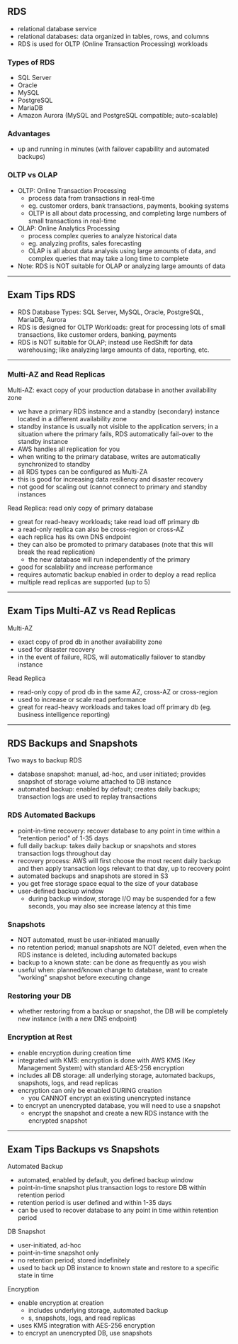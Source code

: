 ## RDS
- relational database service
- relational databases:  data organized in tables, rows, and columns
- RDS is used for OLTP (Online Transaction Processing) workloads

### Types of RDS
- SQL Server
- Oracle
- MySQL
- PostgreSQL
- MariaDB
- Amazon Aurora (MySQL and PostgreSQL compatible; auto-scalable)

### Advantages
- up and running in minutes (with failover capability and automated backups)

### OLTP vs OLAP
- OLTP: Online Transaction Processing
  - process data from transactions in real-time 
  - eg. customer orders, bank transactions, payments, booking systems
  - OLTP is all about data processing, and completing large numbers of small transactions in real-time
- OLAP: Online Analytics Processing
  - process complex queries to analyze historical data
  - eg. analyzing profits, sales forecasting
  - OLAP is all about data analysis using large amounts of data, and complex queries that may take a long time to complete 
- Note: RDS is NOT suitable for OLAP or analyzing large amounts of data

--- 
## Exam Tips RDS
- RDS Database Types: SQL Server, MySQL, Oracle, PostgreSQL, MariaDB, Aurora
- RDS is designed for OLTP Workloads: great for processing lots of small transactions, like customer orders, banking, payments
- RDS is NOT suitable for OLAP; instead use RedShift for data warehousing; like analyzing large amounts of data, reporting, etc.

---
### Multi-AZ and Read Replicas
Multi-AZ: exact copy of your production database in another availability zone
- we have a primary RDS instance and a standby (secondary) instance located in a different availability zone
- standby instance is usually not visible to the application servers; in a situation where the primary fails, RDS automatically fail-over to the standby instance
- AWS handles all replication for you
- when writing to the primary database, writes are automatically synchronized to standby 
- all RDS types can be configured as Multi-ZA
- this is good for increasing data resiliency and disaster recovery
- not good for scaling out (cannot connect to primary and standby instances


Read Replica: read only copy of primary database
- great for read-heavy workloads; take read load off primary db
- a read-only replica can also be cross-region or cross-AZ
- each replica has its own DNS endpoint
- they can also be promoted to primary databases (note that this will break the read replication)
  - the new database will run independently of the primary
- good for scalability and increase performance
- requires automatic backup enabled in order to deploy a read replica
- multiple read replicas are supported (up to 5)

---
## Exam Tips Multi-AZ vs Read Replicas
Multi-AZ
- exact copy of prod db in another availability zone
- used for disaster recovery
- in the event of failure, RDS, will automatically failover to standby instance

Read Replica
- read-only copy of prod db in the same AZ, cross-AZ or cross-region
- used to increase or scale read performance
- great for read-heavy workloads and takes load off primary db (eg. business intelligence reporting)

---
## RDS Backups and Snapshots
Two ways to backup RDS
- database snapshot: manual, ad-hoc, and user initiated; provides snapshot of storage volume attached to DB instance
- automated backup: enabled by default; creates daily backups; transaction logs are used to replay transactions

### RDS Automated Backups
- point-in-time recovery: recover database to any point in time within a "retention period" of 1-35 days
- full daily backup: takes daily backup or snapshots and stores transaction logs throughout day
- recovery process: AWS will first choose the most recent daily backup and then apply transaction logs relevant to that day, up to recovery point
- automated backups and snapshots are stored in S3
- you get free storage space equal to the size of your database
- user-defined backup window
  - during backup window, storage I/O may be suspended for a few seconds, you may also see increase latency at this time

### Snapshots
- NOT automated, must be user-initiated manually
- no retention period; manual snapshots are NOT deleted, even when the RDS instance is deleted, including automated backups
- backup to a known state: can be done as frequently as you wish
- useful when: planned/known change to database, want to create "working" snapshot before executing change

### Restoring your DB
- whether restoring from a backup or snapshot, the DB will be completely new instance (with a new DNS endpoint)

### Encryption at Rest
- enable encryption during creation time
- integrated with KMS: encryption is done with AWS KMS (Key Management System) with standard AES-256 encryption
- includes all DB storage: all underlying storage, automated backups, snapshots, logs, and read replicas
- encryption can only be enabled DURING creation
  - you CANNOT encrypt an existing unencrypted instance
- to encrypt an unencrypted database, you will need to use a snapshot
  - encrypt the snapshot and create a new RDS instance with the encrypted snapshot

---
## Exam Tips Backups vs Snapshots
Automated Backup
- automated, enabled by default, you defined backup window
- point-in-time snapshot plus transaction logs to restore DB within retention period 
- retention period is user defined and within 1-35 days
- can be used to recover database to any point in time within retention period

DB Snapshot
- user-initiated, ad-hoc
- point-in-time snapshot only
- no retention period; stored indefinitely
- used to back up DB instance to known state and restore to a specific state in time

Encryption
- enable encryption at creation
  - includes underlying storage, automated backup
  - s, snapshots, logs, and read replicas
- uses KMS integration with AES-256 encryption
- to encrypt an unencrypted DB, use snapshots
